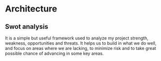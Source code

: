 # Architecture

## Swot analysis

It is a simple but useful framework used to analyze my project strength, weakness, opportunities and threats. It helps us to build in what we do well, and focus on areas where we are lacking, to minimize risk and to take great possible chance of advancing in some key areas.


